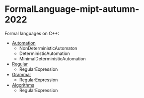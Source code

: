 # FormalLanguage-mipt-autumn-2022

Formal languages on C++:
- [Automation](exe/automation)
  - NonDeterministicAutomaton
  - DeterministicAutomation
  - MinimalDeterministicAutomation
- [Regular](exe/regular)
  - RegularExpression
- [Grammar](exe/grammar)
  - RegularExpression
- [Algorithms](exe/algorithms)
  - RegularExpression
